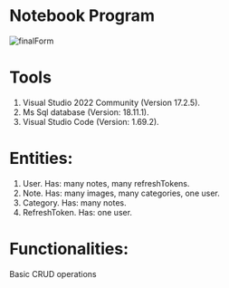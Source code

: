 # Notebook Program 

![finalForm](https://user-images.githubusercontent.com/94862107/179994614-e65dd0be-a70e-4c16-a614-de707aa89a26.PNG)

# Tools
1. Visual Studio 2022 Community (Version 17.2.5).
2. Ms Sql database (Version: 18.11.1).
3. Visual Studio Code (Version: 1.69.2).

# Entities:

1. User. Has: many notes, many refreshTokens.
2. Note. Has: many images, many categories, one user.
3. Category. Has: many notes.
4. RefreshToken. Has: one user.

# Functionalities:

Basic CRUD operations




